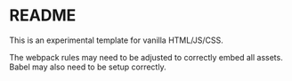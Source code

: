 # README

This is an experimental template for vanilla HTML/JS/CSS.

The webpack rules may need to be adjusted to correctly embed all assets. Babel may also need to be setup correctly.